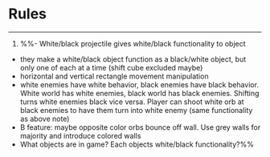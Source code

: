 # Rules
---

1. %%- White/black projectile gives white/black functionality to object 
- they make a white/black object function as a black/white object, but only one of each at a time (shift cube excluded maybe) 
- horizontal and vertical rectangle movement manipulation 
- white enemies have white behavior, black enemies have black behavior. White world has white enemies, black world has black enemies. Shifting turns white enemies black vice versa. Player can shoot white orb at black enemies to have them turn into white enemy (same functionality as above note) 
- B feature: maybe opposite color orbs bounce off wall. Use grey walls for majority and introduce colored walls 
- What objects are in game? Each objects white/black functionality?%%
